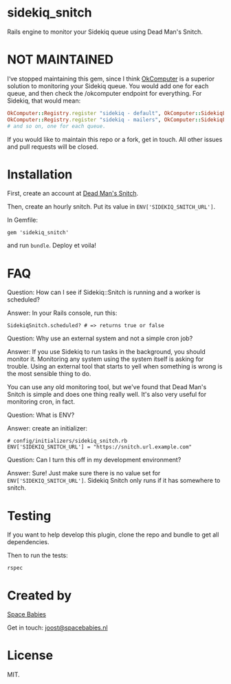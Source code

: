 # sidekiq_snitch

Rails engine to monitor your Sidekiq queue using Dead Man's Snitch.

# NOT MAINTAINED

I‘ve stopped maintaining this gem, since I think [OkComputer](https://github.com/sportngin/okcomputer) is a superior solution to monitoring your Sidekiq queue. You would add one for each queue, and then check the /okcomputer endpoint for everything. For Sidekiq, that would mean:

``` ruby
OkComputer::Registry.register "sidekiq - default", OkComputer::SidekiqLatencyCheck.new('default')
OkComputer::Registry.register "sidekiq - mailers", OkComputer::SidekiqLatencyCheck.new('mailers')
# and so on, one for each queue.
```

If you would like to maintain this repo or a fork, get in touch. All other issues and pull requests will be closed.

# Installation

First, create an account at [Dead Man's Snitch](http://www.deadmanssnitch.com/).

Then, create an hourly snitch. Put its value in `ENV['SIDEKIQ_SNITCH_URL']`.

In Gemfile:

```
gem 'sidekiq_snitch'
```

and run `bundle`. Deploy et voila!

# FAQ

Question: How can I see if Sidekiq::Snitch is running and a worker is scheduled?

Answer: In your Rails console, run this:

```
SidekiqSnitch.scheduled? # => returns true or false
```

Question: Why use an external system and not a simple cron job?

Answer: If you use Sidekiq to run tasks in the background, you should monitor it.
Monitoring any system using the system itself is asking for trouble. Using an external
tool that starts to yell when something is wrong is the most sensible thing to do.

You can use any old monitoring tool, but we've found that Dead Man's Snitch is
simple and does one thing really well. It's also very useful for monitoring cron, in
fact.

Question: What is ENV?

Answer: create an initializer:

```
# config/initializers/sidekiq_snitch.rb
ENV['SIDEKIQ_SNITCH_URL'] = "https://snitch.url.example.com"
```

Question: Can I turn this off in my development environment?

Answer: Sure! Just make sure there is no value set for `ENV['SIDEKIQ_SNITCH_URL']`.
Sidekiq Snitch only runs if it has somewhere to snitch.

# Testing

If you want to help develop this plugin, clone the repo and bundle to get all dependencies.

Then to run the tests:

```
rspec
```

# Created by

[Space Babies](https://www.spacebabies.nl/)

Get in touch: joost@spacebabies.nl

# License

MIT.
